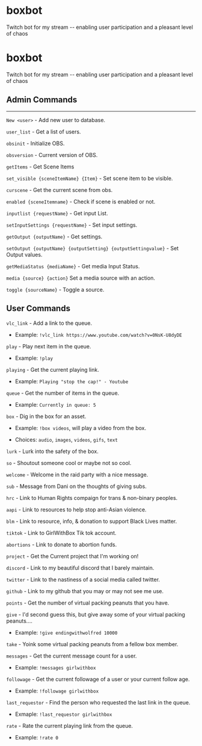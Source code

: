 # boxbot
Twitch bot for my stream -- enabling user participation and a pleasant level of chaos
# boxbot

Twitch bot for my stream -- enabling user participation and a pleasant level of chaos

## Admin Commands

---
`New <user>` - Add new user to database.

`user_list` - Get a list of users.

`obsinit` - Initialize OBS.

`obsversion` - Current version of OBS.

`getItems` - Get Scene Items

`set_visible {sceneItemName} {Item}` - Set scene item to be visible.

`curscene` - Get the current scene from obs.

`enabled {sceneItemname}` - Check if scene is enabled or not.

`inputlist {requestName}` - Get input List.

`setInputSettings {requestName}` - Set input settings.

`getOutput {outputName}` - Get settings.

`setOutput {outputName} {outputSetting} {outputSettingvalue}` - Set Output values.

`getMediaStatus {mediaName}` - Get media Input Status.

`media {source} {action}` Set a media source with an action.

`toggle {sourceName}` - Toggle a source.

## User Commands

`vlc_link` - Add a link to the queue.

- Example: `!vlc_link https://www.youtube.com/watch?v=0NsK-U8dyDE`

`play` - Play next item in the queue.

- Example: `!play`

`playing` - Get the current playing link.

- Example: `Playing "stop the cap!" - Youtube`

`queue` - Get the number of items in the queue.

- Example: `Currently in queue: 5`

`box` - Dig in the box for an asset.

- Example: `!box videos`, will play a video from the box.

- Choices: `audio`, `images`, `videos`, `gifs`, `text`

`lurk` - Lurk into the safety of the box.

`so` - Shoutout someone cool or maybe not so cool.

`welcome` - Welcome in the raid party with a nice message.

`sub` - Message from Dani on the thoughts of giving subs.

`hrc` - Link to Human Rights compaign for trans & non-binary peoples.

`aapi` - Link to resources to help stop anti-Asian violence.

`blm` - Link to resource, info, & donation to support Black Lives matter.

`tiktok` - Link to GirlWithBox Tik tok account.

`abortions` - Link to donate to abortion funds.

`project` - Get the Current project that I'm working on!

`discord` - Link to my beautiful discord that I barely maintain.

`twitter` - Link to the nastiness of a social media called twitter.

`github` - Link to my github that you may or may not see me use.

`points` - Get the number of virtual packing peanuts that you have.

`give` - I'd second guess this, but give away some of your virtual packing peanuts....

- Example: `!give endingwithwolfred 10000`

`take` - Yoink some virtual packing peanuts from a fellow box member.

`messages` - Get the current message count for a user.

- Example: `!messages girlwithbox`

`followage` - Get the current followage of a user or your current follow age.

- Example: `!followage girlwithbox`

`last_requestor` - Find the person who requested the last link in the queue.

- Exmaple: `!last_requestor girlwithbox`

`rate` - Rate the current playing link from the queue.

- Example: `!rate 0`
 
